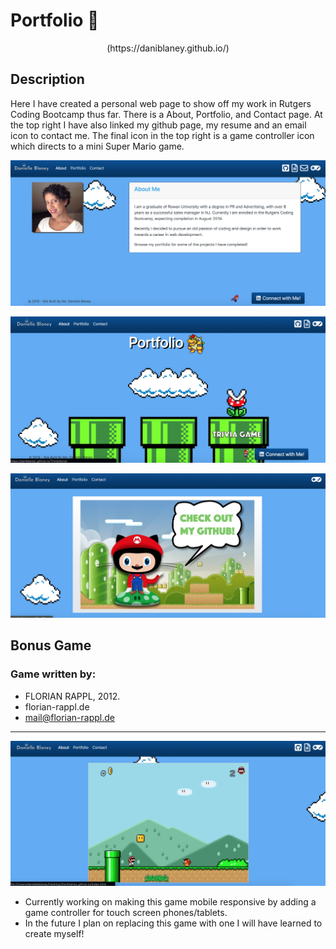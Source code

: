 # Portfolio 🍄
<p align="center">
(https://daniblaney.github.io/)
</p>

## Description

Here I have created a personal web page to show off my work in Rutgers Coding Bootcamp thus far. There is a About, Portfolio, and Contact page. At the top right I have also linked my github page, my resume and an email icon to contact me. The final icon in the top right is a game controller icon which directs to a mini Super Mario game.

![About](assets/images/updateabout.png)

![Portfolio](assets/images/port.png)

![Contact](assets/images/contactgit.png)


## Bonus Game

### Game written by:

* FLORIAN RAPPL, 2012.
* florian-rappl.de
* mail@florian-rappl.de
* *****
![Game](assets/images/game.png)

* Currently working on making this game mobile responsive by adding a game controller for touch screen phones/tablets.
* In the future I plan on replacing this game with one I will have learned to create myself!

